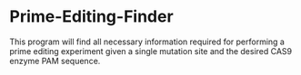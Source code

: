 # Prime-Editing-Finder

This program will find all necessary information required for performing a prime editing experiment given a single mutation site and the desired CAS9 enzyme PAM sequence.
